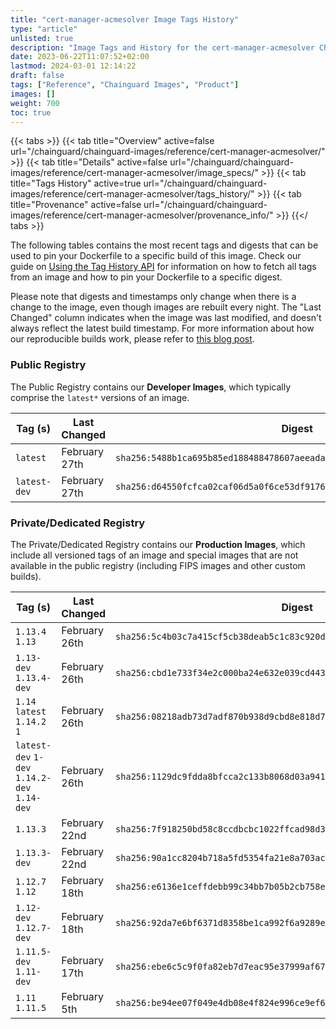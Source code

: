 ```yaml
---
title: "cert-manager-acmesolver Image Tags History"
type: "article"
unlisted: true
description: "Image Tags and History for the cert-manager-acmesolver Chainguard Image"
date: 2023-06-22T11:07:52+02:00
lastmod: 2024-03-01 12:14:22
draft: false
tags: ["Reference", "Chainguard Images", "Product"]
images: []
weight: 700
toc: true
---
```


{{< tabs >}}
{{< tab title="Overview" active=false url="/chainguard/chainguard-images/reference/cert-manager-acmesolver/" >}}
{{< tab title="Details" active=false url="/chainguard/chainguard-images/reference/cert-manager-acmesolver/image_specs/" >}}
{{< tab title="Tags History" active=true url="/chainguard/chainguard-images/reference/cert-manager-acmesolver/tags_history/" >}}
{{< tab title="Provenance" active=false url="/chainguard/chainguard-images/reference/cert-manager-acmesolver/provenance_info/" >}}
{{</ tabs >}}

The following tables contains the most recent tags and digests that can be used to pin your Dockerfile to a specific build of this image. Check our guide on [Using the Tag History API](/chainguard/chainguard-images/using-the-tag-history-api/) for information on how to fetch all tags from an image and how to pin your Dockerfile to a specific digest.

Please note that digests and timestamps only change when there is a change to the image, even though images are rebuilt every night. The "Last Changed" column indicates when the image was last modified, and doesn't always reflect the latest build timestamp. For more information about how our reproducible builds work, please refer to [this blog post](https://www.chainguard.dev/unchained/reproducing-chainguards-reproducible-image-builds).

### Public Registry
The Public Registry contains our **Developer Images**, which typically comprise the `latest*` versions of an image.

| Tag (s)       | Last Changed  | Digest                                                                    |
|---------------|---------------|---------------------------------------------------------------------------|
|  `latest`     | February 27th | `sha256:5488b1ca695b85ed188488478607aeeadaab0d7608f3cfd02ba891505131ed21` |
|  `latest-dev` | February 27th | `sha256:d64550fcfca02caf06d5a0f6ce53df9176ac667e64a516d3469c0968933cdd9b` |


### Private/Dedicated Registry
The Private/Dedicated Registry contains our **Production Images**, which include all versioned tags of an image and special images that are not available in the public registry (including FIPS images and other custom builds).

| Tag (s)                                       | Last Changed  | Digest                                                                    |
|-----------------------------------------------|---------------|---------------------------------------------------------------------------|
|  `1.13.4` `1.13`                              | February 26th | `sha256:5c4b03c7a415cf5cb38deab5c1c83c920dad66cdf4836d951fc16d546929c4f6` |
|  `1.13-dev` `1.13.4-dev`                      | February 26th | `sha256:cbd1e733f34e2c000ba24e632e039cd443dcb21834b59e036406a948fd5f9bff` |
|  `1.14` `latest` `1.14.2` `1`                 | February 26th | `sha256:08218adb73d7adf870b938d9cbd8e818d7d987bed97ec13eaff1c8d4735d85bc` |
|  `latest-dev` `1-dev` `1.14.2-dev` `1.14-dev` | February 26th | `sha256:1129dc9fdda8bfcca2c133b8068d03a941685d41622e84be19a4dc3867ed7469` |
|  `1.13.3`                                     | February 22nd | `sha256:7f918250bd58c8ccdbcbc1022ffcad98d314a553912d110c49a455c94274351a` |
|  `1.13.3-dev`                                 | February 22nd | `sha256:90a1cc8204b718a5fd5354fa21e8a703ac5f10b64241c121ec6128b6ce3b3494` |
|  `1.12.7` `1.12`                              | February 18th | `sha256:e6136e1ceffdebb99c34bb7b05b2cb758ec5ffc6798abe8e7a70182e8054d600` |
|  `1.12-dev` `1.12.7-dev`                      | February 18th | `sha256:92da7e6bf6371d8358be1ca992f6a9289e43ee08d68193634cd049c023730d2e` |
|  `1.11.5-dev` `1.11-dev`                      | February 17th | `sha256:ebe6c5c9f0fa82eb7d7eac95e37999af674ef366676c506d4350d4691f65142a` |
|  `1.11` `1.11.5`                              | February 5th  | `sha256:be94ee07f049e4db08e4f824e996ce9ef6ddc4fe9b1fbc08fc91bab2b7c24b88` |

